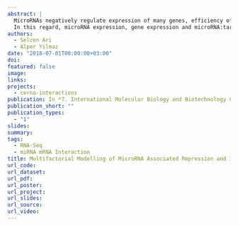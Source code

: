 ```yaml
---
abstract: |
  MicroRNAs negatively regulate expression of many genes, efficiency of which depends on concentration of targets, content and structure of seed region. Current models consider one microRNA and its targets, or one mRNA and microRNAs targeting that mRNA. In this study, a network-based model was developed incorporating factors that are important in microRNA activity such as free energy, microRNA expression and gene expression levels, seed structure and position of target region on mRNA. The gene and microRNA expression data were downloaded from The Cancer Genome Atlas (TCGA), microRNA:target pairing data was obtained from previously performed high-throughput  sequencing studies using CLASH and CLEAR-CLIP. 
  In this regard, microRNA expression, gene expression and microRNA:target databases were combined and the initial network created from the dataset was accepted as steady-state. The model was used to calculate how the expression of other genes will change in the network upon perturbation of single gene expression. As an example, in a microRNA:target network extracted from a breast cancer patient with 61 microRNAs and 186 genes, two-fold increase in one of the genes  resulted in 15% of targets being up-regulated and 81% being constant . When gene expression changes calculated for the genes two genes node away from initial perturbed gene, we observed increase in 53% and decrease in 18% of all genes in the network. Our model can help understand gene expression changes in context of complex microRNA:target  network and pave the way for gene expression analysis in context of ceRNAs such as circRNAs, lncRNAs.
authors:
  - Selcen Ari
  - Alper Yilmaz
date: "2018-07-01T00:00:00+03:00"
doi:
featured: false
image:
links:
projects:
  - cerna-interactions
publication: In *7. International Molecular Biology and Biotechnology Congress*
publication_short: ""
publication_types:
  - "1"
slides:
summary:
tags:
  - RNA-Seq
  - miRNA mRNA Interaction
title: Multifactorial Modelling of MicroRNA Associated Repression and Its Subsequent Effects on Gene Expression in MicroRNA:Target Network
url_code: 
url_dataset:
url_pdf:
url_poster: 
url_project: 
url_slides: 
url_source: 
url_video: 
---
```


